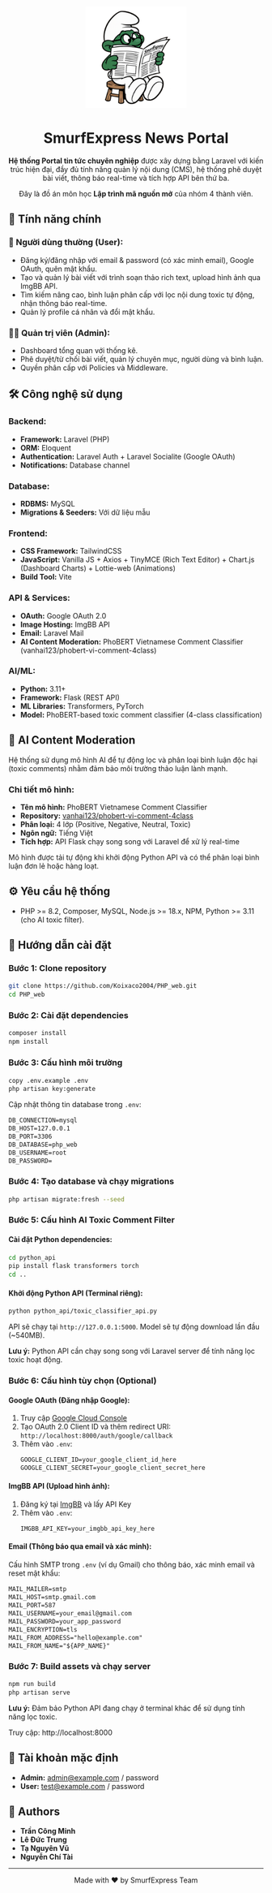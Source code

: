 <div align="center">
  <img src="public/logo.png" alt="Logo" width="200"/>

# SmurfExpress News Portal

**Hệ thống Portal tin tức chuyên nghiệp** được xây dựng bằng Laravel với kiến trúc hiện đại, đầy đủ tính năng quản lý nội dung (CMS), hệ thống phê duyệt bài viết, thông báo real-time và tích hợp API bên thứ ba.

Đây là đồ án môn học **Lập trình mã nguồn mở** của nhóm 4 thành viên.

</div>

## 🚀 Tính năng chính

### 🎯 Người dùng thường (User):

-   Đăng ký/đăng nhập với email & password (có xác minh email), Google OAuth, quên mật khẩu.
-   Tạo và quản lý bài viết với trình soạn thảo rich text, upload hình ảnh qua ImgBB API.
-   Tìm kiếm nâng cao, bình luận phân cấp với lọc nội dung toxic tự động, nhận thông báo real-time.
-   Quản lý profile cá nhân và đổi mật khẩu.

### 👨‍💼 Quản trị viên (Admin):

-   Dashboard tổng quan với thống kê.
-   Phê duyệt/từ chối bài viết, quản lý chuyên mục, người dùng và bình luận.
-   Quyền phân cấp với Policies và Middleware.

## 🛠️ Công nghệ sử dụng

### Backend:

-   **Framework:** Laravel (PHP)
-   **ORM:** Eloquent
-   **Authentication:** Laravel Auth + Laravel Socialite (Google OAuth)
-   **Notifications:** Database channel

### Database:

-   **RDBMS:** MySQL
-   **Migrations & Seeders:** Với dữ liệu mẫu

### Frontend:

-   **CSS Framework:** TailwindCSS
-   **JavaScript:** Vanilla JS + Axios + TinyMCE (Rich Text Editor) + Chart.js (Dashboard Charts) + Lottie-web (Animations)
-   **Build Tool:** Vite

### API & Services:

-   **OAuth:** Google OAuth 2.0
-   **Image Hosting:** ImgBB API
-   **Email:** Laravel Mail
-   **AI Content Moderation:** PhoBERT Vietnamese Comment Classifier (vanhai123/phobert-vi-comment-4class)

### AI/ML:

-   **Python:** 3.11+
-   **Framework:** Flask (REST API)
-   **ML Libraries:** Transformers, PyTorch
-   **Model:** PhoBERT-based toxic comment classifier (4-class classification)

## 🤖 AI Content Moderation

Hệ thống sử dụng mô hình AI để tự động lọc và phân loại bình luận độc hại (toxic comments) nhằm đảm bảo môi trường thảo luận lành mạnh.

### Chi tiết mô hình:

-   **Tên mô hình:** PhoBERT Vietnamese Comment Classifier
-   **Repository:** [vanhai123/phobert-vi-comment-4class](https://huggingface.co/vanhai123/phobert-vi-comment-4class)
-   **Phân loại:** 4 lớp (Positive, Negative, Neutral, Toxic)
-   **Ngôn ngữ:** Tiếng Việt
-   **Tích hợp:** API Flask chạy song song với Laravel để xử lý real-time

Mô hình được tải tự động khi khởi động Python API và có thể phân loại bình luận đơn lẻ hoặc hàng loạt.

## ⚙️ Yêu cầu hệ thống

-   PHP >= 8.2, Composer, MySQL, Node.js >= 18.x, NPM, Python >= 3.11 (cho AI toxic filter).

## 🚀 Hướng dẫn cài đặt

### Bước 1: Clone repository

```bash
git clone https://github.com/Koixaco2004/PHP_web.git
cd PHP_web
```

### Bước 2: Cài đặt dependencies

```bash
composer install
npm install
```

### Bước 3: Cấu hình môi trường

```bash
copy .env.example .env
php artisan key:generate
```

Cập nhật thông tin database trong `.env`:

```env
DB_CONNECTION=mysql
DB_HOST=127.0.0.1
DB_PORT=3306
DB_DATABASE=php_web
DB_USERNAME=root
DB_PASSWORD=
```

### Bước 4: Tạo database và chạy migrations

```bash
php artisan migrate:fresh --seed
```

### Bước 5: Cấu hình AI Toxic Comment Filter

#### Cài đặt Python dependencies:

```bash
cd python_api
pip install flask transformers torch
cd ..
```

#### Khởi động Python API (Terminal riêng):

```bash
python python_api/toxic_classifier_api.py
```

API sẽ chạy tại `http://127.0.0.1:5000`. Model sẽ tự động download lần đầu (~540MB).

**Lưu ý:** Python API cần chạy song song với Laravel server để tính năng lọc toxic hoạt động.

### Bước 6: Cấu hình tùy chọn (Optional)

#### Google OAuth (Đăng nhập Google):

1. Truy cập [Google Cloud Console](https://console.cloud.google.com/)
2. Tạo OAuth 2.0 Client ID và thêm redirect URI: `http://localhost:8000/auth/google/callback`
3. Thêm vào `.env`:
    ```env
    GOOGLE_CLIENT_ID=your_google_client_id_here
    GOOGLE_CLIENT_SECRET=your_google_client_secret_here
    ```

#### ImgBB API (Upload hình ảnh):

1. Đăng ký tại [ImgBB](https://imgbb.com/) và lấy API Key
2. Thêm vào `.env`:
    ```env
    IMGBB_API_KEY=your_imgbb_api_key_here
    ```

#### Email (Thông báo qua email và xác minh):

Cấu hình SMTP trong `.env` (ví dụ Gmail) cho thông báo, xác minh email và reset mật khẩu:

```env
MAIL_MAILER=smtp
MAIL_HOST=smtp.gmail.com
MAIL_PORT=587
MAIL_USERNAME=your_email@gmail.com
MAIL_PASSWORD=your_app_password
MAIL_ENCRYPTION=tls
MAIL_FROM_ADDRESS="hello@example.com"
MAIL_FROM_NAME="${APP_NAME}"
```

### Bước 7: Build assets và chạy server

```bash
npm run build
php artisan serve
```

**Lưu ý:** Đảm bảo Python API đang chạy ở terminal khác để sử dụng tính năng lọc toxic.

Truy cập: http://localhost:8000

## 🔑 Tài khoản mặc định

-   **Admin:** admin@example.com / password
-   **User:** test@example.com / password

## 👥 Authors

-   **Trần Công Minh**
-   **Lê Đức Trung**
-   **Tạ Nguyên Vũ**
-   **Nguyễn Chí Tài**

---

<div align="center">
  <p>Made with ❤️ by SmurfExpress Team</p>
</div>
